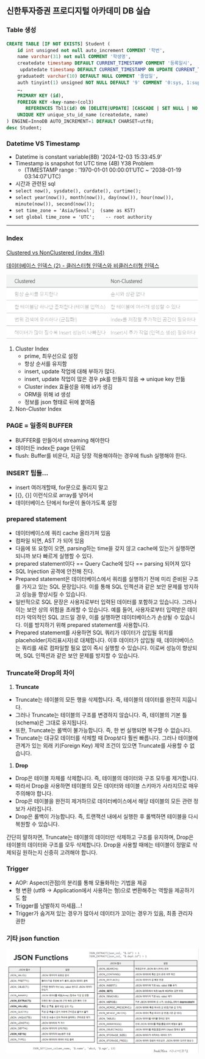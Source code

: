 ## 신한투자증권 프로디지털 아카데미 DB 실습

### Table 생성
```sql
CREATE TABLE [IF NOT EXISTS] Student (
	id int unsigned not null auto_increment COMMENT '학번',
	name varchar(31) not null COMMENT '학생명',
	createdate timestamp DEFAULT CURRENT_TIMESTAMP COMMENT '등록일시',
     updatedate timestamp DEFAULT CURRENT_TIMESTAMP ON UPDATE CURRENT_TIMESTAMP COMMENT '등록일시',
	graduatedt varchar(10) DEFAULT NULL COMMENT '졸업일',
	auth tinyint(1) unsigned NOT NULL DEFAULT '9' COMMENT '0:sys, 1:super, ...9:guest',
	…,
	PRIMARY KEY (id),
	FOREIGN KEY <key-name>(col3)
       REFERENCES Tbl1(id) ON [DELETE|UPDATE] [CASCADE | SET NULL | NO ACTION | SET DEFAULT]
  	UNIQUE KEY unique_stu_id_name (createdate, name)
) ENGINE=InnoDB AUTO_INCREMENT=1 DEFAULT CHARSET=utf8;
desc Student;
```

### Datetime VS Timestamp
- Datetime is constant variable(8B)  '2024-12-03 15:33:45.9'  
- Timestamp is snapshot fot UTC time (4B)   Y38 Problem  
  - (TIMESTAMP range : '1970-01-01 00:00:01'UTC ~ '2038-01-19 03:14:07'UTC)  
- 시간과 관련된 sql
- `select now(), sysdate(), curdate(), curtime();`
- `select year(now()), month(now()), day(now()), hour(now()), minute(now()), second(now());`
- `set time_zone = 'Asia/Seoul';  (same as KST)`
- `set global time_zone = 'UTC';    -- root authority`

<hr>

### Index

[Clustered vs NonClustered (index 개념)](https://gwang920.github.io/database/clusterednonclustered/)

[데이터베이스 인덱스 (2) - 클러스터형 인덱스와 비클러스터형 인덱스](https://hudi.blog/db-clustered-and-non-clustered-index/)

![클러스터 인덱스 vs 비클러스터 인덱스](./docs/Untitled%20(20).png)

1. Cluster Index  
    - prime, 최우선으로 설정  
    - 항상 순서를 유지함  
    - insert, update 작업에 대해 부하가 많다.  
    - insert, update 작업이 많은 경우 pk를 만들지 않음 ⇒ unique key 만듦  
    - Cluster index 효율성을 위해 id가 생김  
    - ORM을 위해 id 생성  
    - 정보를 json 형태로 뒤에 붙여줌  
2. Non-Cluster Index  

### PAGE = 일종의 BUFFER  

- BUFFER를 만들어서 streaming 해야한다  
- 데이터든 index든 page 단위로  
- flush: Buffer를 비운다, 지금 당장 적용해야하는 경우에 flush 실행해야 한다.

### INSERT 팁들…

- insert 여러개할때, for문으로 돌리지 말고
- [{}, {}] 이런식으로 array를 넣어서
- 데이터베이스 단에서 for문이 돌아가도록 설정

### prepared statement

- 데이터베이스에 쿼리 cache 올라가져 있음
- 컴파일 되면, AST 가 되어 있음
- 다음에 또 요청이 오면, parsing하는 time을 갖지 않고 cache에 있는거 실행하면 되니까 보다 빠르게 실행할 수 있다.
- prepared statement이다 == Query Cache에 있다 == parsing 되어져 있다
- SQL Injection 공격에 안전해 진다.
- Prepared statement은 데이터베이스에서 쿼리를 실행하기 전에 미리 준비된 구조를 가지고 있는 SQL 문장입니다. 이를 통해 SQL 인젝션과 같은 보안 문제를 방지하고 성능을 향상시킬 수 있습니다.
- 일반적으로 SQL 문장은 사용자로부터 입력된 데이터를 포함하고 있습니다. 그러나 이는 보안 상의 위험을 초래할 수 있습니다. 예를 들어, 사용자로부터 입력받은 데이터가 악의적인 SQL 코드일 경우, 이를 실행하면 데이터베이스가 손상될 수 있습니다. 이를 방지하기 위해 prepared statement를 사용합니다.
- Prepared statement를 사용하면 SQL 쿼리가 데이터가 삽입될 위치를 placeholder(자리표시자)로 대체합니다. 이후 데이터가 삽입될 때, 데이터베이스는 쿼리를 새로 컴파일할 필요 없이 즉시 실행할 수 있습니다. 이로써 성능이 향상되며, SQL 인젝션과 같은 보안 문제를 방지할 수 있습니다.

### Truncate와 Drop의 차이

1. **Truncate**
- Truncate는 테이블의 모든 행을 삭제합니다. 즉, 테이블의 데이터를 완전히 지웁니다.
- 그러나 Truncate는 테이블의 구조를 변경하지 않습니다. 즉, 테이블의 기본 틀(schema)은 그대로 유지됩니다.
- 또한, Truncate는 롤백이 불가능합니다. 즉, 한 번 실행되면 복구할 수 없습니다.
- Truncate는 대규모 데이터를 삭제할 때 Drop보다 훨씬 빠릅니다. 그러나 테이블에 관계가 있는 외래 키(Foreign Key) 제약 조건이 있으면 Truncate를 사용할 수 없습니다.

1. **Drop**
- Drop은 테이블 자체를 삭제합니다. 즉, 테이블의 데이터와 구조 모두를 제거합니다.
- 따라서 Drop을 사용하면 테이블의 모든 데이터와 테이블 스키마가 사라지므로 매우 주의해야 합니다.
- Drop은 테이블을 완전히 제거하므로 데이터베이스에서 해당 테이블의 모든 관련 정보가 사라집니다.
- Drop은 롤백이 가능합니다. 즉, 트랜잭션 내에서 실행한 후 롤백하면 테이블을 다시 복원할 수 있습니다.

간단히 말하자면, Truncate는 테이블의 데이터만 삭제하고 구조를 유지하며, Drop은 테이블의 데이터와 구조를 모두 삭제합니다. Drop을 사용할 때에는 테이블이 정말로 삭제되길 원하는지 신중히 고려해야 합니다.

### Trigger

- AOP: Aspect(관점)의 분리를 통해 모듈화하는 기법을 제공
- 형 변환 (utf8 → Application에서 사용하는 형)으로 변환해주는 역할을 제공하기도 함
- Trigger를 남발하지 마세욥…!
- Trigger가 숨겨져 있는 경우가 많아서 데이터가 꼬이는 경우가 있음, 최종 관리자 권한


### 기타 json function
![json function](./docs/화면%20캡처%202024-04-29%20143510.png)